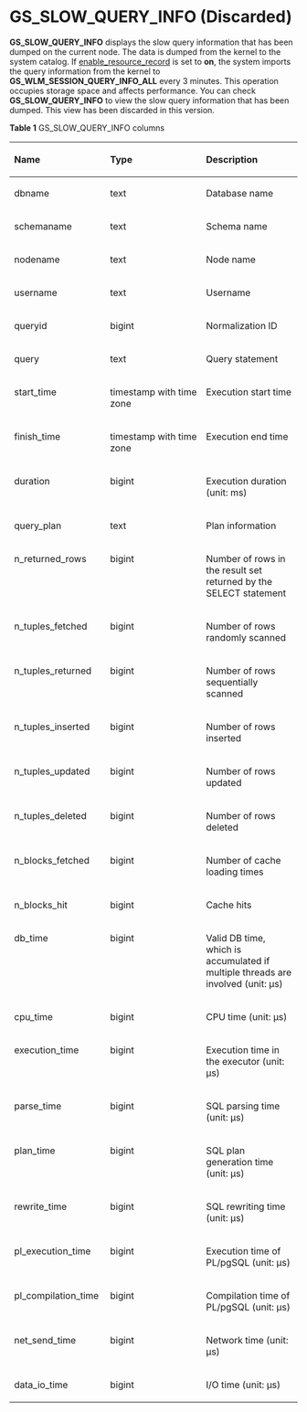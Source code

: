 # GS\_SLOW\_QUERY\_INFO \(Discarded\)<a name="EN-US_TOPIC_0000001151141798"></a>

**GS\_SLOW\_QUERY\_INFO**  displays the slow query information that has been dumped on the current node. The data is dumped from the kernel to the system catalog. If  [enable\_resource\_record](../DataBaseReference/workload-management.md#en-us_topic_0283137479_en-us_topic_0237124729_en-us_topic_0059777791_s77bd1023b63c4cd489760aa33f08d1ea)  is set to  **on**, the system imports the query information from the kernel to  **GS\_WLM\_SESSION\_QUERY\_INFO\_ALL**  every 3 minutes. This operation occupies storage space and affects performance. You can check  **GS\_SLOW\_QUERY\_INFO**  to view the slow query information that has been dumped. This view has been discarded in this version.

**Table  1**  GS\_SLOW\_QUERY\_INFO columns

<a name="table949020817280"></a>
<table><thead align="left"><tr id="row44901885283"><th class="cellrowborder" valign="top" width="33.33333333333333%" id="mcps1.2.4.1.1"><p id="p204912089289"><a name="p204912089289"></a><a name="p204912089289"></a>Name</p>
</th>
<th class="cellrowborder" valign="top" width="33.33333333333333%" id="mcps1.2.4.1.2"><p id="p17491108122820"><a name="p17491108122820"></a><a name="p17491108122820"></a>Type</p>
</th>
<th class="cellrowborder" valign="top" width="33.33333333333333%" id="mcps1.2.4.1.3"><p id="p13491282281"><a name="p13491282281"></a><a name="p13491282281"></a>Description</p>
</th>
</tr>
</thead>
<tbody><tr id="row16491158192819"><td class="cellrowborder" valign="top" width="33.33333333333333%" headers="mcps1.2.4.1.1 "><p id="p1149178122814"><a name="p1149178122814"></a><a name="p1149178122814"></a>dbname</p>
</td>
<td class="cellrowborder" valign="top" width="33.33333333333333%" headers="mcps1.2.4.1.2 "><p id="p124911782289"><a name="p124911782289"></a><a name="p124911782289"></a>text</p>
</td>
<td class="cellrowborder" valign="top" width="33.33333333333333%" headers="mcps1.2.4.1.3 "><p id="p1449128112816"><a name="p1449128112816"></a><a name="p1449128112816"></a>Database name</p>
</td>
</tr>
<tr id="row14915892817"><td class="cellrowborder" valign="top" width="33.33333333333333%" headers="mcps1.2.4.1.1 "><p id="p174910812286"><a name="p174910812286"></a><a name="p174910812286"></a>schemaname</p>
</td>
<td class="cellrowborder" valign="top" width="33.33333333333333%" headers="mcps1.2.4.1.2 "><p id="p1949128172817"><a name="p1949128172817"></a><a name="p1949128172817"></a>text</p>
</td>
<td class="cellrowborder" valign="top" width="33.33333333333333%" headers="mcps1.2.4.1.3 "><p id="p164911589285"><a name="p164911589285"></a><a name="p164911589285"></a>Schema name</p>
</td>
</tr>
<tr id="row749113817286"><td class="cellrowborder" valign="top" width="33.33333333333333%" headers="mcps1.2.4.1.1 "><p id="p1749115882810"><a name="p1749115882810"></a><a name="p1749115882810"></a>nodename</p>
</td>
<td class="cellrowborder" valign="top" width="33.33333333333333%" headers="mcps1.2.4.1.2 "><p id="p449148162820"><a name="p449148162820"></a><a name="p449148162820"></a>text</p>
</td>
<td class="cellrowborder" valign="top" width="33.33333333333333%" headers="mcps1.2.4.1.3 "><p id="p16491108182819"><a name="p16491108182819"></a><a name="p16491108182819"></a>Node name</p>
</td>
</tr>
<tr id="row649168132810"><td class="cellrowborder" valign="top" width="33.33333333333333%" headers="mcps1.2.4.1.1 "><p id="p44917817289"><a name="p44917817289"></a><a name="p44917817289"></a>username</p>
</td>
<td class="cellrowborder" valign="top" width="33.33333333333333%" headers="mcps1.2.4.1.2 "><p id="p194912810285"><a name="p194912810285"></a><a name="p194912810285"></a>text</p>
</td>
<td class="cellrowborder" valign="top" width="33.33333333333333%" headers="mcps1.2.4.1.3 "><p id="p134914811289"><a name="p134914811289"></a><a name="p134914811289"></a>Username</p>
</td>
</tr>
<tr id="row249116815283"><td class="cellrowborder" valign="top" width="33.33333333333333%" headers="mcps1.2.4.1.1 "><p id="p134910815282"><a name="p134910815282"></a><a name="p134910815282"></a>queryid</p>
</td>
<td class="cellrowborder" valign="top" width="33.33333333333333%" headers="mcps1.2.4.1.2 "><p id="p1649113815280"><a name="p1649113815280"></a><a name="p1649113815280"></a>bigint</p>
</td>
<td class="cellrowborder" valign="top" width="33.33333333333333%" headers="mcps1.2.4.1.3 "><p id="p949120810288"><a name="p949120810288"></a><a name="p949120810288"></a>Normalization ID</p>
</td>
</tr>
<tr id="row7491288288"><td class="cellrowborder" valign="top" width="33.33333333333333%" headers="mcps1.2.4.1.1 "><p id="p649138162814"><a name="p649138162814"></a><a name="p649138162814"></a>query</p>
</td>
<td class="cellrowborder" valign="top" width="33.33333333333333%" headers="mcps1.2.4.1.2 "><p id="p12920249144711"><a name="p12920249144711"></a><a name="p12920249144711"></a>text</p>
</td>
<td class="cellrowborder" valign="top" width="33.33333333333333%" headers="mcps1.2.4.1.3 "><p id="p2049138172819"><a name="p2049138172819"></a><a name="p2049138172819"></a>Query statement</p>
</td>
</tr>
<tr id="row1749158112812"><td class="cellrowborder" valign="top" width="33.33333333333333%" headers="mcps1.2.4.1.1 "><p id="p94911817284"><a name="p94911817284"></a><a name="p94911817284"></a>start_time</p>
</td>
<td class="cellrowborder" valign="top" width="33.33333333333333%" headers="mcps1.2.4.1.2 "><p id="p949278162812"><a name="p949278162812"></a><a name="p949278162812"></a>timestamp with time zone</p>
</td>
<td class="cellrowborder" valign="top" width="33.33333333333333%" headers="mcps1.2.4.1.3 "><p id="p1649228122813"><a name="p1649228122813"></a><a name="p1649228122813"></a>Execution start time</p>
</td>
</tr>
<tr id="row148912328303"><td class="cellrowborder" valign="top" width="33.33333333333333%" headers="mcps1.2.4.1.1 "><p id="p2891032143017"><a name="p2891032143017"></a><a name="p2891032143017"></a>finish_time</p>
</td>
<td class="cellrowborder" valign="top" width="33.33333333333333%" headers="mcps1.2.4.1.2 "><p id="p09003263014"><a name="p09003263014"></a><a name="p09003263014"></a>timestamp with time zone</p>
</td>
<td class="cellrowborder" valign="top" width="33.33333333333333%" headers="mcps1.2.4.1.3 "><p id="p1890163243010"><a name="p1890163243010"></a><a name="p1890163243010"></a>Execution end time</p>
</td>
</tr>
<tr id="row3770204193018"><td class="cellrowborder" valign="top" width="33.33333333333333%" headers="mcps1.2.4.1.1 "><p id="p5770641103019"><a name="p5770641103019"></a><a name="p5770641103019"></a>duration</p>
</td>
<td class="cellrowborder" valign="top" width="33.33333333333333%" headers="mcps1.2.4.1.2 "><p id="p85624396475"><a name="p85624396475"></a><a name="p85624396475"></a>bigint</p>
</td>
<td class="cellrowborder" valign="top" width="33.33333333333333%" headers="mcps1.2.4.1.3 "><p id="p7770104153020"><a name="p7770104153020"></a><a name="p7770104153020"></a>Execution duration (unit: ms)</p>
</td>
</tr>
<tr id="row3114174743016"><td class="cellrowborder" valign="top" width="33.33333333333333%" headers="mcps1.2.4.1.1 "><p id="p1411404713018"><a name="p1411404713018"></a><a name="p1411404713018"></a>query_plan</p>
</td>
<td class="cellrowborder" valign="top" width="33.33333333333333%" headers="mcps1.2.4.1.2 "><p id="p191141047123017"><a name="p191141047123017"></a><a name="p191141047123017"></a>text</p>
</td>
<td class="cellrowborder" valign="top" width="33.33333333333333%" headers="mcps1.2.4.1.3 "><p id="p1411418474306"><a name="p1411418474306"></a><a name="p1411418474306"></a>Plan information</p>
</td>
</tr>
<tr id="row769485863017"><td class="cellrowborder" valign="top" width="33.33333333333333%" headers="mcps1.2.4.1.1 "><p id="p1694058123014"><a name="p1694058123014"></a><a name="p1694058123014"></a>n_returned_rows</p>
</td>
<td class="cellrowborder" valign="top" width="33.33333333333333%" headers="mcps1.2.4.1.2 "><p id="p136951758203017"><a name="p136951758203017"></a><a name="p136951758203017"></a>bigint</p>
</td>
<td class="cellrowborder" valign="top" width="33.33333333333333%" headers="mcps1.2.4.1.3 "><p id="p136958585305"><a name="p136958585305"></a><a name="p136958585305"></a>Number of rows in the result set returned by the SELECT statement</p>
</td>
</tr>
<tr id="row254515130314"><td class="cellrowborder" valign="top" width="33.33333333333333%" headers="mcps1.2.4.1.1 "><p id="p154531312315"><a name="p154531312315"></a><a name="p154531312315"></a>n_tuples_fetched</p>
</td>
<td class="cellrowborder" valign="top" width="33.33333333333333%" headers="mcps1.2.4.1.2 "><p id="p95466136313"><a name="p95466136313"></a><a name="p95466136313"></a>bigint</p>
</td>
<td class="cellrowborder" valign="top" width="33.33333333333333%" headers="mcps1.2.4.1.3 "><p id="p1654618139317"><a name="p1654618139317"></a><a name="p1654618139317"></a>Number of rows randomly scanned</p>
</td>
</tr>
<tr id="row4589123123110"><td class="cellrowborder" valign="top" width="33.33333333333333%" headers="mcps1.2.4.1.1 "><p id="p114831522183112"><a name="p114831522183112"></a><a name="p114831522183112"></a>n_tuples_returned</p>
</td>
<td class="cellrowborder" valign="top" width="33.33333333333333%" headers="mcps1.2.4.1.2 "><p id="p8483112293110"><a name="p8483112293110"></a><a name="p8483112293110"></a>bigint</p>
</td>
<td class="cellrowborder" valign="top" width="33.33333333333333%" headers="mcps1.2.4.1.3 "><p id="p1483152243117"><a name="p1483152243117"></a><a name="p1483152243117"></a>Number of rows sequentially scanned</p>
</td>
</tr>
<tr id="row858902319313"><td class="cellrowborder" valign="top" width="33.33333333333333%" headers="mcps1.2.4.1.1 "><p id="p5483722183119"><a name="p5483722183119"></a><a name="p5483722183119"></a>n_tuples_inserted</p>
</td>
<td class="cellrowborder" valign="top" width="33.33333333333333%" headers="mcps1.2.4.1.2 "><p id="p18483152223112"><a name="p18483152223112"></a><a name="p18483152223112"></a>bigint</p>
</td>
<td class="cellrowborder" valign="top" width="33.33333333333333%" headers="mcps1.2.4.1.3 "><p id="p54831322143113"><a name="p54831322143113"></a><a name="p54831322143113"></a>Number of rows inserted</p>
</td>
</tr>
<tr id="row358810234313"><td class="cellrowborder" valign="top" width="33.33333333333333%" headers="mcps1.2.4.1.1 "><p id="p148392243112"><a name="p148392243112"></a><a name="p148392243112"></a>n_tuples_updated</p>
</td>
<td class="cellrowborder" valign="top" width="33.33333333333333%" headers="mcps1.2.4.1.2 "><p id="p1483162273115"><a name="p1483162273115"></a><a name="p1483162273115"></a>bigint</p>
</td>
<td class="cellrowborder" valign="top" width="33.33333333333333%" headers="mcps1.2.4.1.3 "><p id="p1348382214319"><a name="p1348382214319"></a><a name="p1348382214319"></a>Number of rows updated</p>
</td>
</tr>
<tr id="row1858812314315"><td class="cellrowborder" valign="top" width="33.33333333333333%" headers="mcps1.2.4.1.1 "><p id="p34831522153119"><a name="p34831522153119"></a><a name="p34831522153119"></a>n_tuples_deleted</p>
</td>
<td class="cellrowborder" valign="top" width="33.33333333333333%" headers="mcps1.2.4.1.2 "><p id="p848382293118"><a name="p848382293118"></a><a name="p848382293118"></a>bigint</p>
</td>
<td class="cellrowborder" valign="top" width="33.33333333333333%" headers="mcps1.2.4.1.3 "><p id="p144831622133115"><a name="p144831622133115"></a><a name="p144831622133115"></a>Number of rows deleted</p>
</td>
</tr>
<tr id="row13775115215319"><td class="cellrowborder" valign="top" width="33.33333333333333%" headers="mcps1.2.4.1.1 "><p id="p137581251173114"><a name="p137581251173114"></a><a name="p137581251173114"></a>n_blocks_fetched</p>
</td>
<td class="cellrowborder" valign="top" width="33.33333333333333%" headers="mcps1.2.4.1.2 "><p id="p5758105193120"><a name="p5758105193120"></a><a name="p5758105193120"></a>bigint</p>
</td>
<td class="cellrowborder" valign="top" width="33.33333333333333%" headers="mcps1.2.4.1.3 "><p id="p20758125173116"><a name="p20758125173116"></a><a name="p20758125173116"></a>Number of cache loading times</p>
</td>
</tr>
<tr id="row877515216319"><td class="cellrowborder" valign="top" width="33.33333333333333%" headers="mcps1.2.4.1.1 "><p id="p4758251113120"><a name="p4758251113120"></a><a name="p4758251113120"></a>n_blocks_hit</p>
</td>
<td class="cellrowborder" valign="top" width="33.33333333333333%" headers="mcps1.2.4.1.2 "><p id="p11758165113112"><a name="p11758165113112"></a><a name="p11758165113112"></a>bigint</p>
</td>
<td class="cellrowborder" valign="top" width="33.33333333333333%" headers="mcps1.2.4.1.3 "><p id="p147583518312"><a name="p147583518312"></a><a name="p147583518312"></a>Cache hits</p>
</td>
</tr>
<tr id="row17775052123118"><td class="cellrowborder" valign="top" width="33.33333333333333%" headers="mcps1.2.4.1.1 "><p id="p2758551153112"><a name="p2758551153112"></a><a name="p2758551153112"></a>db_time</p>
</td>
<td class="cellrowborder" valign="top" width="33.33333333333333%" headers="mcps1.2.4.1.2 "><p id="p275813514314"><a name="p275813514314"></a><a name="p275813514314"></a>bigint</p>
</td>
<td class="cellrowborder" valign="top" width="33.33333333333333%" headers="mcps1.2.4.1.3 "><p id="p5759551123111"><a name="p5759551123111"></a><a name="p5759551123111"></a>Valid DB time, which is accumulated if multiple threads are involved (unit: μs)</p>
</td>
</tr>
<tr id="row1977515273114"><td class="cellrowborder" valign="top" width="33.33333333333333%" headers="mcps1.2.4.1.1 "><p id="p375955117319"><a name="p375955117319"></a><a name="p375955117319"></a>cpu_time</p>
</td>
<td class="cellrowborder" valign="top" width="33.33333333333333%" headers="mcps1.2.4.1.2 "><p id="p4759165183112"><a name="p4759165183112"></a><a name="p4759165183112"></a>bigint</p>
</td>
<td class="cellrowborder" valign="top" width="33.33333333333333%" headers="mcps1.2.4.1.3 "><p id="p67597519311"><a name="p67597519311"></a><a name="p67597519311"></a>CPU time (unit: μs)</p>
</td>
</tr>
<tr id="row1677535213111"><td class="cellrowborder" valign="top" width="33.33333333333333%" headers="mcps1.2.4.1.1 "><p id="p13759551183114"><a name="p13759551183114"></a><a name="p13759551183114"></a>execution_time</p>
</td>
<td class="cellrowborder" valign="top" width="33.33333333333333%" headers="mcps1.2.4.1.2 "><p id="p11759185114317"><a name="p11759185114317"></a><a name="p11759185114317"></a>bigint</p>
</td>
<td class="cellrowborder" valign="top" width="33.33333333333333%" headers="mcps1.2.4.1.3 "><p id="p1775905117312"><a name="p1775905117312"></a><a name="p1775905117312"></a>Execution time in the executor (unit: μs)</p>
</td>
</tr>
<tr id="row777417524311"><td class="cellrowborder" valign="top" width="33.33333333333333%" headers="mcps1.2.4.1.1 "><p id="p175911519310"><a name="p175911519310"></a><a name="p175911519310"></a>parse_time</p>
</td>
<td class="cellrowborder" valign="top" width="33.33333333333333%" headers="mcps1.2.4.1.2 "><p id="p137591251153110"><a name="p137591251153110"></a><a name="p137591251153110"></a>bigint</p>
</td>
<td class="cellrowborder" valign="top" width="33.33333333333333%" headers="mcps1.2.4.1.3 "><p id="p77591851113116"><a name="p77591851113116"></a><a name="p77591851113116"></a>SQL parsing time (unit: μs)</p>
</td>
</tr>
<tr id="row677415293112"><td class="cellrowborder" valign="top" width="33.33333333333333%" headers="mcps1.2.4.1.1 "><p id="p475975123120"><a name="p475975123120"></a><a name="p475975123120"></a>plan_time</p>
</td>
<td class="cellrowborder" valign="top" width="33.33333333333333%" headers="mcps1.2.4.1.2 "><p id="p47596513312"><a name="p47596513312"></a><a name="p47596513312"></a>bigint</p>
</td>
<td class="cellrowborder" valign="top" width="33.33333333333333%" headers="mcps1.2.4.1.3 "><p id="p1675914519315"><a name="p1675914519315"></a><a name="p1675914519315"></a>SQL plan generation time (unit: μs)</p>
</td>
</tr>
<tr id="row1774185218312"><td class="cellrowborder" valign="top" width="33.33333333333333%" headers="mcps1.2.4.1.1 "><p id="p975945173112"><a name="p975945173112"></a><a name="p975945173112"></a>rewrite_time</p>
</td>
<td class="cellrowborder" valign="top" width="33.33333333333333%" headers="mcps1.2.4.1.2 "><p id="p9759251153115"><a name="p9759251153115"></a><a name="p9759251153115"></a>bigint</p>
</td>
<td class="cellrowborder" valign="top" width="33.33333333333333%" headers="mcps1.2.4.1.3 "><p id="p15759151103118"><a name="p15759151103118"></a><a name="p15759151103118"></a>SQL rewriting time (unit: μs)</p>
</td>
</tr>
<tr id="row277420523319"><td class="cellrowborder" valign="top" width="33.33333333333333%" headers="mcps1.2.4.1.1 "><p id="p1975975114311"><a name="p1975975114311"></a><a name="p1975975114311"></a>pl_execution_time</p>
</td>
<td class="cellrowborder" valign="top" width="33.33333333333333%" headers="mcps1.2.4.1.2 "><p id="p1775965110312"><a name="p1775965110312"></a><a name="p1775965110312"></a>bigint</p>
</td>
<td class="cellrowborder" valign="top" width="33.33333333333333%" headers="mcps1.2.4.1.3 "><p id="p17759145163113"><a name="p17759145163113"></a><a name="p17759145163113"></a>Execution time of PL/pgSQL (unit: μs)</p>
</td>
</tr>
<tr id="row57742052153113"><td class="cellrowborder" valign="top" width="33.33333333333333%" headers="mcps1.2.4.1.1 "><p id="p14759651123117"><a name="p14759651123117"></a><a name="p14759651123117"></a>pl_compilation_time</p>
</td>
<td class="cellrowborder" valign="top" width="33.33333333333333%" headers="mcps1.2.4.1.2 "><p id="p17759451113118"><a name="p17759451113118"></a><a name="p17759451113118"></a>bigint</p>
</td>
<td class="cellrowborder" valign="top" width="33.33333333333333%" headers="mcps1.2.4.1.3 "><p id="p14760195153115"><a name="p14760195153115"></a><a name="p14760195153115"></a>Compilation time of PL/pgSQL (unit: μs)</p>
</td>
</tr>
<tr id="row777455214319"><td class="cellrowborder" valign="top" width="33.33333333333333%" headers="mcps1.2.4.1.1 "><p id="p1876012513310"><a name="p1876012513310"></a><a name="p1876012513310"></a>net_send_time</p>
</td>
<td class="cellrowborder" valign="top" width="33.33333333333333%" headers="mcps1.2.4.1.2 "><p id="p1576045153115"><a name="p1576045153115"></a><a name="p1576045153115"></a>bigint</p>
</td>
<td class="cellrowborder" valign="top" width="33.33333333333333%" headers="mcps1.2.4.1.3 "><p id="p19760851193119"><a name="p19760851193119"></a><a name="p19760851193119"></a>Network time (unit: μs)</p>
</td>
</tr>
<tr id="row197745525319"><td class="cellrowborder" valign="top" width="33.33333333333333%" headers="mcps1.2.4.1.1 "><p id="p1076035118311"><a name="p1076035118311"></a><a name="p1076035118311"></a>data_io_time</p>
</td>
<td class="cellrowborder" valign="top" width="33.33333333333333%" headers="mcps1.2.4.1.2 "><p id="p3760155163117"><a name="p3760155163117"></a><a name="p3760155163117"></a>bigint</p>
</td>
<td class="cellrowborder" valign="top" width="33.33333333333333%" headers="mcps1.2.4.1.3 "><p id="p16760751163115"><a name="p16760751163115"></a><a name="p16760751163115"></a>I/O time (unit: μs)</p>
</td>
</tr>
</tbody>
</table>

